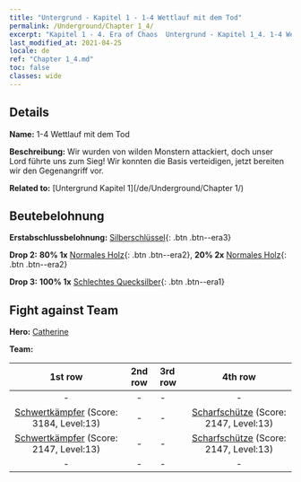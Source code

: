 ```yaml
---
title: "Untergrund - Kapitel 1 - 1-4 Wettlauf mit dem Tod"
permalink: /Underground/Chapter 1_4/
excerpt: "Kapitel 1 - 4. Era of Chaos  Untergrund - Kapitel 1_4. 1-4 Wettlauf mit dem Tod"
last_modified_at: 2021-04-25
locale: de
ref: "Chapter 1_4.md"
toc: false
classes: wide
---
```


## Details

 **Name:** 1-4 Wettlauf mit dem Tod

 **Beschreibung:** Wir wurden von wilden Monstern attackiert, doch unser Lord führte uns zum Sieg! Wir konnten die Basis verteidigen, jetzt bereiten wir den Gegenangriff vor.

 **Related to:** [Untergrund Kapitel 1](/de/Underground/Chapter 1/)

## Beutebelohnung

 **Erstabschlussbelohnung:** [Silberschlüssel](/ItemsDE/con_693/){: .btn .btn--era3}

 **Drop 2:** **80% 1x** [Normales Holz](/ItemsDE/mat_7/){: .btn .btn--era2}, **20% 2x** [Normales Holz](/ItemsDE/mat_7/){: .btn .btn--era2}

 **Drop 3:** **100% 1x** [Schlechtes Quecksilber](/ItemsDE/mat_2/){: .btn .btn--era1}


## Fight against Team
 **Hero:** [Catherine](/de/heroes/Catherine/)

 **Team:**


  | 1st row | 2nd row | 3rd row | 4th row |
  |:----:|:----:|:----|:----:|
  | - | - | - | - |
  | [Schwertkämpfer](/de/units/Swordsman/) (Score: 3184, Level:13)  | - | - | [Scharfschütze](/de/units/Marksman/) (Score: 2147, Level:13)  |
  | [Schwertkämpfer](/de/units/Swordsman/) (Score: 2147, Level:13)  | - | - | [Scharfschütze](/de/units/Marksman/) (Score: 2147, Level:13)  |
  | - | - | - | - |


